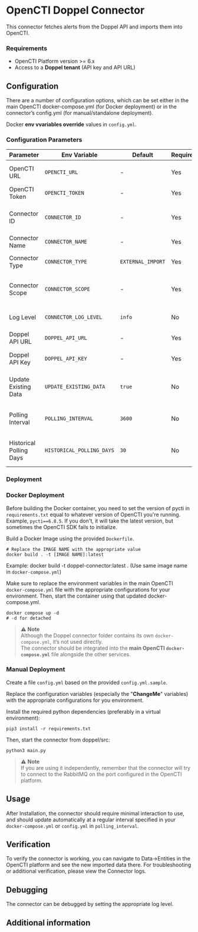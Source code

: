 # OpenCTI Doppel Connector

This connector fetches alerts from the Doppel API and imports them into OpenCTI.



### Requirements

- OpenCTI Platform version >= 6.x
- Access to a **Doppel tenant** (API key and API URL)



##  Configuration

There are a number of configuration options, which can be set either in the main OpenCTI docker-compose.yml (for Docker deployment) or in the connector’s config.yml (for manual/standalone deployment).

 Docker **env vvariables override** values in `config.yml`.


###  Configuration Parameters


| Parameter               | Env Variable                 | Default          | Required | Description                                                   |
|------------------------|------------------------------|------------------|----------|---------------------------------------------------------------|
| OpenCTI URL            | `OPENCTI_URL`                | -                | Yes      | URL of the OpenCTI platform                                   |
| OpenCTI Token          | `OPENCTI_TOKEN`              | -                | Yes      | API token for OpenCTI                                         |
| Connector ID           | `CONNECTOR_ID`               | -                | Yes      | Unique UUID for this connector instance                       |
| Connector Name         | `CONNECTOR_NAME`             | -                | Yes      | Name to display inside OpenCTI                                |
| Connector Type         | `CONNECTOR_TYPE`             | `EXTERNAL_IMPORT`| Yes      | Should always be `EXTERNAL_IMPORT`                            |
| Connector Scope        | `CONNECTOR_SCOPE`            | -                | Yes      | Scope of the data being imported (e.g., `Indicator`)          |
| Log Level              | `CONNECTOR_LOG_LEVEL`        | `info`           | No       | Log verbosity (`debug`, `info`, `warn`, `error`)              |
| Doppel API URL         | `DOPPEL_API_URL`             | -                | Yes      | URL for Doppel alerts API                                     |
| Doppel API Key         | `DOPPEL_API_KEY`             | -                | Yes      | API Key to authenticate with Doppel                           |
| Update Existing Data   | `UPDATE_EXISTING_DATA`       | `true`           | No       | Whether to update existing STIX objects in OpenCTI            |
| Polling Interval       | `POLLING_INTERVAL`           | `3600`           | No       | Interval (in seconds) between API polling                     |
| Historical Polling Days| `HISTORICAL_POLLING_DAYS`    | `30`             | No       | Days of historical data to pull on first run                  |

### Deployment

### Docker Deployment

Before building the Docker container, you need to set the version of pycti in `requirements.txt` equal to whatever
version of OpenCTI you're running. Example, `pycti==6.8.5`. If you don't, it will take the latest version, but
sometimes the OpenCTI SDK fails to initialize.

Build a Docker Image using the provided `Dockerfile`.

```shell
# Replace the IMAGE NAME with the appropriate value
docker build . -t [IMAGE NAME]:latest
```
Example:
docker build -t doppel-connector:latest . (Use same image name in `docker-compose.yml`)

Make sure to replace the environment variables in the main OpenCTI `docker-compose.yml` file with the appropriate configurations for your environment.
Then, start the container using that updated docker-compose.yml.

```shell
docker compose up -d
# -d for detached
```
 

> ⚠️ **Note**  
> Although the Doppel connector folder contains its own `docker-compose.yml`, it’s not used directly.  
> The connector should be integrated into the **main OpenCTI `docker-compose.yml`** file alongside the other services.


### Manual Deployment

Create a file `config.yml` based on the provided `config.yml.sample`.

Replace the configuration variables (especially the "**ChangeMe**" variables) with the appropriate configurations for
you environment.

Install the required python dependencies (preferably in a virtual environment):

```shell
pip3 install -r requirements.txt
```

Then, start the connector from doppel/src:

```shell
python3 main.py
```

> ⚠️ **Note**  
>If you are using it independently, remember that the connector will try to connect to the RabbitMQ on the port configured in the OpenCTI platform.

## Usage

After Installation, the connector should require minimal interaction to use, and should update automatically at a regular interval specified in your `docker-compose.yml` or `config.yml` in `polling_interval`.

## Verification

To verify the connector is working, you can navigate to Data->Entities in the OpenCTI platform and see the new imported data there. For troubleshooting or additional verification, please view the Connector logs.


## Debugging

The connector can be debugged by setting the appropriate log level.

## Additional information

<!--
Any additional information about this connector
* What information is ingested/updated/changed
* What should the user take into account when using this connector
* ...
-->
